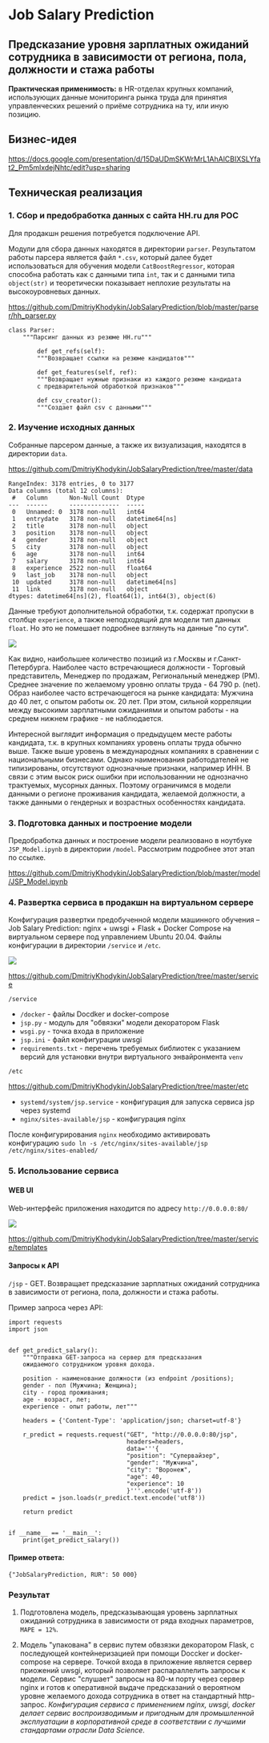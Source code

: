 # Job Salary Prediction
## Предсказание уровня зарплатных ожиданий сотрудника в зависимости от региона, пола, должности и стажа работы

<b>Практическая применимость:</b> в HR-отделах крупных компаний, использующих данные мониторинга рынка труда для принятия управленческих решений о приёме сотрудника на ту, или иную позицию.

## Бизнес-идея

https://docs.google.com/presentation/d/15DaUDmSKWrMrL1AhAlCBIXSLYfat2_Pm5mlxdejNhtc/edit?usp=sharing

## Техническая реализация

### 1. Сбор и предобработка данных с сайта HH.ru для POC

Для продакшн решения потребуется подключение API.

Модули для сбора данных находятся в директории `parser`. Результатом работы парсера является файл `*.csv`, который далее будет использоваться для обучения модели `CatBoostRegressor`, которая способна работать как с данными типа `int`, так и с данными типа `object(str)` и теоретически показывает неплохие результаты на высокоуровневых данных.

https://github.com/DmitriyKhodykin/JobSalaryPrediction/blob/master/parser/hh_parser.py

```
class Parser:
    """Парсинг данных из резюме HH.ru"""
    
        def get_refs(self):
        """Возвращает ссылки на резюме кандидатов"""
        
        def get_features(self, ref):
        """Возвращает нужные признаки из каждого резюме кандидата
        с предварительной обработкой признаков"""
        
        def csv_creator():
        """Создает файл csv c данными"""
```

### 2. Изучение исходных данных

Собранные парсером данные, а также их визуализация, находятся в директории `data`.

https://github.com/DmitriyKhodykin/JobSalaryPrediction/tree/master/data

```
RangeIndex: 3178 entries, 0 to 3177
Data columns (total 12 columns):
 #   Column      Non-Null Count  Dtype         
---  ------      --------------  -----         
 0   Unnamed: 0  3178 non-null   int64         
 1   entrydate   3178 non-null   datetime64[ns]
 2   title       3178 non-null   object        
 3   position    3178 non-null   object        
 4   gender      3178 non-null   object        
 5   city        3178 non-null   object        
 6   age         3178 non-null   int64         
 7   salary      3178 non-null   int64         
 8   experience  2522 non-null   float64       
 9   last_job    3178 non-null   object        
 10  updated     3178 non-null   datetime64[ns]
 11  link        3178 non-null   object        
dtypes: datetime64[ns](2), float64(1), int64(3), object(6)
```

Данные требуют дополнительной обработки, т.к. содержат пропуски в столбце `experience`, а также неподходящий для модели тип данных `float`. Но это не помешает подробнее взглянуть на данные "по сути".

![](/data/report.png)

Как видно, наибольшее количество позиций из г.Москвы и г.Санкт-Петербурга. Наиболее часто встречающиеся должности - Торговый представитель, Менеджер по продажам, Региональный менеджер (РМ). Среднее значение по желаемому уровню оплаты труда - 64 790 р. (net). Образ наиболее часто встречающегося на рынке кандидата: Мужчина до 40 лет, с опытом работы ок. 20 лет. При этом, сильной корреляции между высокими зарплатными ожиданиями и опытом работы - на среднем нижнем графике - не наблюдается.

Интересной выглядит информация о предыдущем месте работы кандидата, т.к. в крупных компаниях уровень оплаты труда обычно выше. Также выше уровень в международных компаниях в сравнении с национальными бизнесами. Однако наименования работодателей не типизированы, отсутствуют однозначные признаки, например ИНН. В связи с этим высок риск ошибки при использованнии не однозначно трактуемых, мусорных данных. Поэтому ограничимся в модели данными о регионе проживания кандидата, желаемой должности, а также данными о гендерных и возрастных особенностях кандидата.

### 3. Подготовка данных и построение модели

Предобработка данных и построение модели реализовано в ноутбуке `JSP_Model.ipynb` в директории `/model`. Рассмотрим подробнее этот этап по ссылке.

https://github.com/DmitriyKhodykin/JobSalaryPrediction/blob/master/model/JSP_Model.ipynb

### 4. Развертка сервиса в продакшн на виртуальном сервере

Конфигурация развертки предобученной модели машинного обучения – Job Salary Prediction: nginx + uwsgi + Flask + Docker Compose на виртуальном сервере под управлением Ubuntu 20.04. Файлы конфигурации в директории `/service` и `/etc`.

![](/service/jsp_srv_pic.png)

https://github.com/DmitriyKhodykin/JobSalaryPrediction/tree/master/service

`/service`

- `/docker` - файлы Docdker и docker-compose
- `jsp.py` - модуль для "обвязки" модели декоратором Flask
- `wsgi.py` - точка входа в приложение
- `jsp.ini` - файл конфигурации uwsgi
- `requirements.txt` - перечень требуемых библиотек с указанием версий для установки внутри виртуального энвайронмента `venv`

`/etc`

https://github.com/DmitriyKhodykin/JobSalaryPrediction/tree/master/etc

- `systemd/system/jsp.service` - конфигурация для запуска сервиса jsp через systemd
- `nginx/sites-available/jsp` - конфигурация nginx

После конфигурирования `nginx` необходимо активировать конфигурацию `sudo ln -s /etc/nginx/sites-available/jsp /etc/nginx/sites-enabled/`

### 5. Использование сервиса

#### WEB UI

Web-интерфейс приложения находится по адресу `http://0.0.0.0:80/`

![](/service/web_ui.png)

https://github.com/DmitriyKhodykin/JobSalaryPrediction/tree/master/service/templates

#### Запросы к API

`/jsp` - GET. Возвращает предсказание зарплатных ожиданий сотрудника в зависимости от региона, пола, должности и стажа работы.

Пример запроса через API:

```
import requests
import json


def get_predict_salary():
    """Отправка GET-запроса на сервер для предсказания
    ожидаемого сотрудником уровня дохода.

    position - наименование должности (из endpoint /positions);
    gender - пол (Мужчина; Женщина);
    city - город проживания;
    age - возраст, лет;
    experience - опыт работы, лет"""

    headers = {'Content-Type': 'application/json; charset=utf-8'}

    r_predict = requests.request("GET", "http://0.0.0.0:80/jsp",
                                 headers=headers,
                                 data='''{
                                 "position": "Супервайзер",
                                 "gender": "Мужчина",
                                 "city": "Воронеж",
                                 "age": 40,
                                 "experience": 10
                                 }'''.encode('utf-8'))
    predict = json.loads(r_predict.text.encode('utf8'))

    return predict


if __name__ == '__main__':
    print(get_predict_salary())

```

#### Пример ответа:

```
{"JobSalaryPrediction, RUR": 50 000}
```

### Результат

1) Подготовлена модель, предсказывающая уровень зарплатных ожиданий сотрудника в зависимости от ряда входных параметров, `MAPE = 12%`. 

2) Модель "упакована" в сервис  путем обвзязки декоратором Flask, с последующей контейнеризацией при помощи Doccker и docker-compose на сервере. Точкой входа в приложение является сервер приожений uwsgi, который позволяет распараллелить запросы к модели. Сервис "слушает" запросы на 80-м порту через сервер nginx и готов к оперативной выдаче предсказаний о вероятном уровне желаемого дохода сотрудника в ответ на стандартный http-запрос. <i>Конфигурация сервиса с применением nginx, uwsgi, docker  делает сервис воспроизводимым и пригодным для промышленной эксплуатации в корпоративной среде в соответствии с лучшими стандартами отрасли Data Science</i>.
